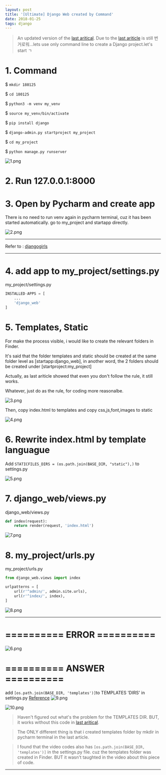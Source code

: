 ```yaml
---
layout: post
title: '[Ultimate] Django Web created by Command'
date: 2018-01-25
tags: django
---
```

> An updated version of the [last aritical](http://davidkor.logdown.com/posts/5298745).
Due to the [last ariticle](http://davidkor.logdown.com/posts/5298745) is still 번거로워...lets use only command line to create a Django project.let's start ㄱ

# 1. Command

$ ```mkdir 180125```

$ ```cd 180125```

$ ```python3 -m venv my_venv```

$ ```source my_venv/bin/activate```

$ ```pip install django```

$ ```django-admin.py startproject my_project```

$ ```cd my_project```

$ ```python manage.py runserver```


![1.png](http://user-image.logdown.io/user/42937/blog/39533/post/5303036/F650caD7To2xbaYt9MSS_1.png)

# 2. Run 127.0.0.1:8000

# 3. Open by Pycharm and create app

There is no need to run venv again in pycharm terminal, cuz it has been started automatically.
go to my_project and startapp directly.

![2.png](http://user-image.logdown.io/user/42937/blog/39533/post/5303036/Oh3lEWGkSDOnXRt9augG_2.png)

-----

Refer to : [djangogirls](https://djangogirlstaipei.gitbooks.io/django-girls-taipei-tutorial/content/django/installation.html)

-----

# 4. add app to my_project/settings.py

my_project/settings.py
```Python
INSTALLED-APPS = [
	...
	'django_web'
]
```

# 5. Templates, Static

For make the process visible, i would like to create the relevant folders in Finder.

It's said that the folder templates and static should be created at the same folder level as [startapp:django_web], in another word, the 2 folders should be created under [startproject:my_project]

Actually, as last ariticle showed that even you don't follow the rule, it still works.

Whatever, just do as the rule, for coding more reasonalbe.


![3.png](http://user-image.logdown.io/user/42937/blog/39533/post/5303036/pK1fRXwTkyrG3HUu5l2V_3.png)

Then, copy index.html to templates and copy css,js,font,images to static


![4.png](http://user-image.logdown.io/user/42937/blog/39533/post/5303036/XkT1K3tGSXusojVHSbfU_4.png)

# 6. Rewrite index.html by template languague

Add ```STATICFILES_DIRS = (os.path.join(BASE_DIR, "static"),)``` to settings.py

![5.png](http://user-image.logdown.io/user/42937/blog/39533/post/5303036/TH2B7jvmSieuBQmtttPv_5.png)

# 7. django_web/views.py

django_web/views.py
```Python
def index(request):
    return render(request, 'index.html')
```

![7.png](http://user-image.logdown.io/user/42937/blog/39533/post/5303036/1AhgMFTLWCK0qTwNxwJw_7.png)

# 8. my_project/urls.py

my_project/urls.py

```Python
from django_web.views import index

urlpatterns = [
    url(r'^admin/', admin.site.urls),
    url(r'^index/', index),
]
```

![8.png](http://user-image.logdown.io/user/42937/blog/39533/post/5303036/9bubl9JRS6u2PrFMEote_8.png)

-----

# ========== ERROR ==========


![6.png](http://user-image.logdown.io/user/42937/blog/39533/post/5303036/W5DgRVTRPFB2zKwMoVAg_6.png)

# ========== ANSWER ==========

add ```[os.path.join(BASE_DIR, 'templates')]```to TEMPLATES 'DIRS' in settings.py
[Reference](https://www.zhihu.com/question/61051824)
![9.png](http://user-image.logdown.io/user/42937/blog/39533/post/5303036/6jh9BOOVTFyOavIL0Kjf_9.png)

![10.png](http://user-image.logdown.io/user/42937/blog/39533/post/5303036/QjhV0HSXQSKeTpBsqeGt_10.png)

> Haven't figured out what's the problem for the TEMPLATES DIR. BUT, it works without this code in [last aritical](http://davidkor.logdown.com/posts/5298745).

> The ONLY different thing is that i created templates folder by mkdir in pycharm terminal in the last article.

> I found that the video codes also has  ```[os.path.join(BASE_DIR, 'templates')]``` in the settings.py file. cuz the templates folder was created in Finder. BUT it wasn't taughted in the video about this piece of code.

-----

